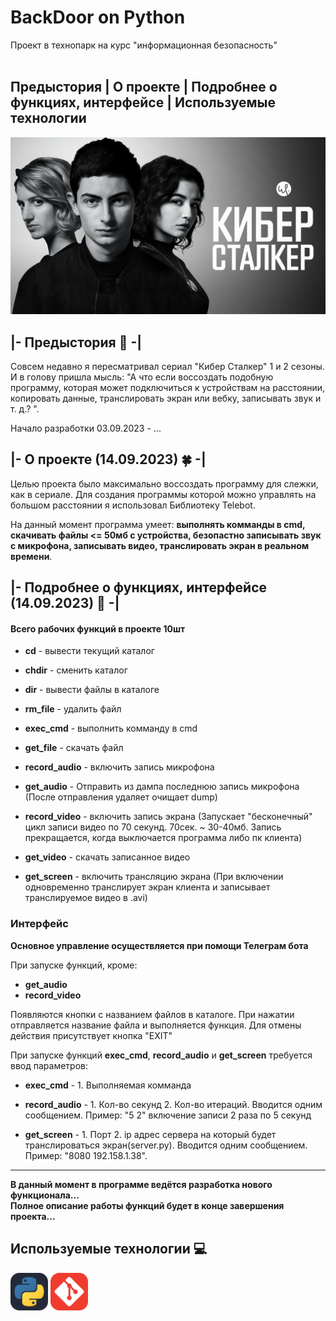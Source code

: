 # BackDoor on Python
Проект в технопарк на курс "информационная безопасность"<br><br>

## Предыстория | О проекте | Подробнее о функциях, интерфейсе | Используемые технологии
<img src="assets/cyberstalker.jpg">

## |- Предыстория 🎲 -|
Совсем недавно я пересматривал сериал "Кибер Сталкер" 1 и 2 сезоны. И в голову пришла мысль: "А что если воссоздать подобную программу, которая может подключиться к устройствам на расстоянии, копировать данные, транслировать экран или вебку, записывать звук и т. д.? ".

Начало разработки 03.09.2023 - ...

## |- О проекте (14.09.2023) 🍀 -|
Целью проекта было максимально воссоздать программу для слежки, как в сериале. Для создания программы которой можно управлять на большом расстоянии я использовал Библиотеку Telebot.

На данный момент программа умеет: <b>выполнять комманды в cmd, скачивать файлы <= 50мб с устройства, безопастно записывать звук с микрофона, записывать видео, транслировать экран в реальном времени</b>.

## |- Подробнее о функциях, интерфейсе (14.09.2023) 📃 -|

#### Всего рабочих функций в проекте 10шт
* __cd__ - вывести текущий каталог
* __chdir__ - сменить каталог
* __dir__ - вывести файлы в каталоге
* __rm_file__ - удалить файл
* __exec_cmd__ - выполнить комманду в cmd
* __get_file__ - скачать файл

* __record_audio__ - включить запись микрофона
* __get_audio__ - Отправить из дампа последнюю запись микрофона (После отправления удаляет очищает dump)

* __record_video__ - включить запись экрана (Запускает "бесконечный" цикл записи видео по 70 секунд. 70сек. ~ 30-40мб. Запись прекращается, когда выключается программа либо пк клиента)
* __get_video__ - скачать записанное видео

* __get_screen__ - включить трансляцию экрана (При включении одновременно транслирует экран клиента и записывает транслируемое видео в .avi)


### Интерфейс 
<b>Основное управление осуществляется при помощи Телеграм бота</b>

При запуске функций, кроме:
* __get_audio__
* __record_video__

Появляются кнопки с названием файлов в каталоге. При нажатии отправляется название файла и выполняется функция.
Для отмены действия присутствует кнопка "EXIT"

При запуске функций __exec_cmd__, __record_audio__ и __get_screen__ требуется ввод параметров:
* __exec_cmd__ - 1. Выполняемая комманда

* __record_audio__ - 1. Кол-во секунд 2. Кол-во итераций. Вводится одним сообщением. Пример: "5 2" включение записи 2 раза по 5 секунд

* __get_screen__ - 1. Порт 2. ip адрес сервера на который будет транслироваться экран(server.py). Вводится одним сообщением. Пример: "8080 192.158.1.38". 

---

<b>В данный момент в программе ведётся разработка нового функционала...</b><br>
<b>Полное описание работы функций будет в конце завершения проекта...</b>

## Используемые технологии 💻
<div>
    <img src="assets/python.svg" width="60" heigth="60">
    <img src="assets/git.svg" width="60" heigth="60">
</div>